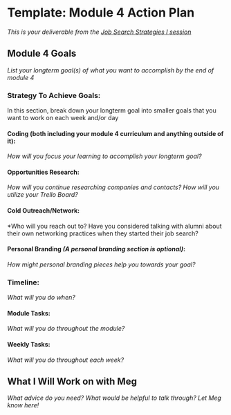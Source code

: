 # Template: Module 4 Action Plan 
*This is your deliverable from the [Job Search Strategies I session](https://github.com/turingschool/career-development-curriculum/blob/master/module_three/job_search_strategies_i.md)*

## Module 4 Goals
*List your longterm goal(s) of what you want to accomplish by the end of module 4*

### Strategy To Achieve Goals:
In this section, break down your longterm goal into smaller goals that you want to work on each week and/or day

#### Coding (both including your module 4 curriculum and anything outside of it):
*How will you focus your learning to accomplish your longterm goal?*

#### Opportunities Research:
*How will you continue researching companies and contacts? How will you utilize your Trello Board?* 

#### Cold Outreach/Network:
*Who will you reach out to? Have you considered talking with alumni about their own networking practices when they started their job search?

#### Personal Branding *(A personal branding section is optional)*:
*How might personal branding pieces help you towards your goal?*

### Timeline:
*What will you do when?*

#### Module Tasks:
*What will you do throughout the module?*

#### Weekly Tasks:
*What will you do throughout each week?*

## What I Will Work on with Meg
*What advice do you need? What would be helpful to talk through? Let Meg know here!*

